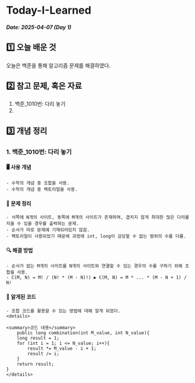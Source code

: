 # Today-I-Learned

##### Date: 2025-04-07 (Day 1)

## 1️⃣ 오늘 배운 것
오늘은 백준을 통해 알고리즘 문제를 해결하였다.

## 2️⃣ 참고 문제, 혹은 자료
  1. 백준_1010번: 다리 놓기
  2.

## 3️⃣ 개념 정리
  ### 1. 백준_1010번: 다리 놓기
  #### 🖥 사용 개념
    - 수학의 개념 중 조합을 사용.
    - 수학의 개념 중 팩토리얼을 사용.
    
  #### 📃 문제 정리
    - 서쪽에 N개의 사이트, 동쪽에 M개의 사이트가 존재하며, 겹치지 않게 최대한 많은 다리를 지을 수 있을 경우를 출력하는 문제.
    - 순서가 따로 문제에 기재되어있지 않음.
    - 팩토리얼이 사용되었기 때문에 과정에 int, long이 감당할 수 없는 범위의 수를 다룸.
      
  #### 🔍 해결 방법
    - 순서가 없는 M개의 사이트를 N개의 사이트와 연결할 수 있는 경우의 수를 구하기 위해 조합을 사용.
    - C(M, N) = M! / (N! * (M - N)!) ▶ C(M, N) = M * ... * (M - N + 1) / N!

  #### 🔑 알게된 코드
    - 조합 코드를 활용할 수 있는 방법에 대해 알게 되었다.
    <details>

    <summary>코드 내용</summary>
        public long combination(int M_value, int N_value){
        long result = 1;
        for (int i = 1; i <= N_value; i++){
            result *= M_value - i + 1;
            result /= i;
        }
        return result;
    }
    </details>
